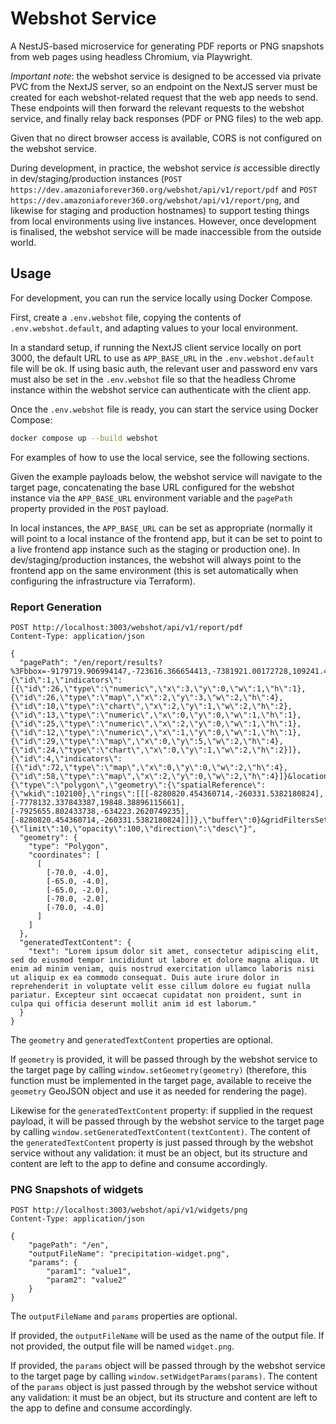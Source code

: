# Webshot Service

A NestJS-based microservice for generating PDF reports or PNG snapshots from web
pages using headless Chromium, via Playwright.

*Important note*: the webshot service is designed to be accessed via private PVC
from the NextJS server, so an endpoint on the NextJS server must be created for
each webshot-related request that the web app needs to send. These endpoints
will then forward the relevant requests to the webshot service, and finally
relay back responses (PDF or PNG files) to the web app.

Given that no direct browser access is available, CORS is not configured on the
webshot service.

During development, in practice, the webshot service _is_ accessible directly in
dev/staging/production instances (`POST
https://dev.amazoniaforever360.org/webshot/api/v1/report/pdf` and `POST
https://dev.amazoniaforever360.org/webshot/api/v1/report/png`, and likewise for
staging and production hostnames) to support testing things from local
environments using live instances. However, once development is finalised, the
webshot service will be made inaccessible from the outside world.

## Usage

For development, you can run the service locally using Docker Compose.

First, create a `.env.webshot` file, copying the contents of
`.env.webshot.default`, and adapting values to your local environment.

In a standard setup, if running the NextJS client service locally on port 3000,
the default URL to use as `APP_BASE_URL` in the `.env.webshot.default` file will
be ok. If using basic auth, the relevant user and password env vars must also be
set in the `.env.webshot` file so that the headless Chrome instance within the
webshot service can authenticate with the client app.

Once the `.env.webshot` file is ready, you can start the service using Docker Compose:

```bash
docker compose up --build webshot
```

For examples of how to use the local service, see the following sections.

Given the example payloads below, the webshot service will navigate to the
target page, concatenating the base URL configured for the webshot instance via
the `APP_BASE_URL` environment variable and the `pagePath` property provided in
the `POST` payload.

In local instances, the `APP_BASE_URL` can be set as appropriate (normally it
will point to a local instance of the frontend app, but it can be set to point
to a live frontend app instance such as the staging or production one). In
dev/staging/production instances, the webshot will always point to the frontend
app on the same environment (this is set automatically when configuring the
infrastructure via Terraform).

### Report Generation

```
POST http://localhost:3003/webshot/api/v1/report/pdf
Content-Type: application/json

{
  "pagePath": "/en/report/results?%3Fbbox=-9179719.906994147,-723616.366654413,-7381921.00172728,109241.49354064604&topics={\"id\":1,\"indicators\":[{\"id\":26,\"type\":\"numeric\",\"x\":3,\"y\":0,\"w\":1,\"h\":1},{\"id\":26,\"type\":\"map\",\"x\":2,\"y\":3,\"w\":2,\"h\":4},{\"id\":10,\"type\":\"chart\",\"x\":2,\"y\":1,\"w\":2,\"h\":2},{\"id\":13,\"type\":\"numeric\",\"x\":0,\"y\":0,\"w\":1,\"h\":1},{\"id\":25,\"type\":\"numeric\",\"x\":2,\"y\":0,\"w\":1,\"h\":1},{\"id\":12,\"type\":\"numeric\",\"x\":1,\"y\":0,\"w\":1,\"h\":1},{\"id\":29,\"type\":\"map\",\"x\":0,\"y\":5,\"w\":2,\"h\":4},{\"id\":24,\"type\":\"chart\",\"x\":0,\"y\":1,\"w\":2,\"h\":2}]},{\"id\":4,\"indicators\":[{\"id\":72,\"type\":\"map\",\"x\":0,\"y\":0,\"w\":2,\"h\":4},{\"id\":58,\"type\":\"map\",\"x\":2,\"y\":0,\"w\":2,\"h\":4}]}&location={\"type\":\"polygon\",\"geometry\":{\"spatialReference\":{\"wkid\":102100},\"rings\":[[[-8280820.454360714,-260331.5382180824],[-7778132.337843387,19848.38896115661],[-7925655.802433738,-634223.2620749235],[-8280820.454360714,-260331.5382180824]]]},\"buffer\":0}&gridFiltersSetUp={\"limit\":10,\"opacity\":100,\"direction\":\"desc\"}",
  "geometry": {
    "type": "Polygon",
    "coordinates": [
      [
        [-70.0, -4.0],
        [-65.0, -4.0],
        [-65.0, -2.0],
        [-70.0, -2.0],
        [-70.0, -4.0]
      ]
    ]
  },
  "generatedTextContent": {
    "text": "Lorem ipsum dolor sit amet, consectetur adipiscing elit, sed do eiusmod tempor incididunt ut labore et dolore magna aliqua. Ut enim ad minim veniam, quis nostrud exercitation ullamco laboris nisi ut aliquip ex ea commodo consequat. Duis aute irure dolor in reprehenderit in voluptate velit esse cillum dolore eu fugiat nulla pariatur. Excepteur sint occaecat cupidatat non proident, sunt in culpa qui officia deserunt mollit anim id est laborum."
  }
}
```

The `geometry` and `generatedTextContent` properties are optional.

If `geometry` is provided, it will be passed through by the webshot service to
the target page by calling `window.setGeometry(geometry)` (therefore, this
function must be implemented in the target page, available to receive the
`geometry` GeoJSON object and use it as needed for rendering the page).

Likewise for the `generatedTextContent` property: if supplied in the request
payload, it will be passed through by the webshot service to the target page by
calling `window.setGeneratedTextContent(textContent)`. The content of the
`generatedTextContent` property is just passed through by the webshot service
without any validation: it must be an object, but its structure and content are
left to the app to define and consume accordingly.

### PNG Snapshots of widgets

```
POST http://localhost:3003/webshot/api/v1/widgets/png
Content-Type: application/json

{
    "pagePath": "/en",
    "outputFileName": "precipitation-widget.png",
    "params": {
        "param1": "value1",
        "param2": "value2"
    }
}
```

The `outputFileName` and `params` properties are optional.

If provided, the `outputFileName` will be used as the name of the output file.
If not provided, the output file will be named `widget.png`.

If provided, the `params` object will be passed through by the webshot service
to the target page by calling `window.setWidgetParams(params)`. The content of
the `params` object is just passed through by the webshot service without any
validation: it must be an object, but its structure and content are left to the
app to define and consume accordingly.
